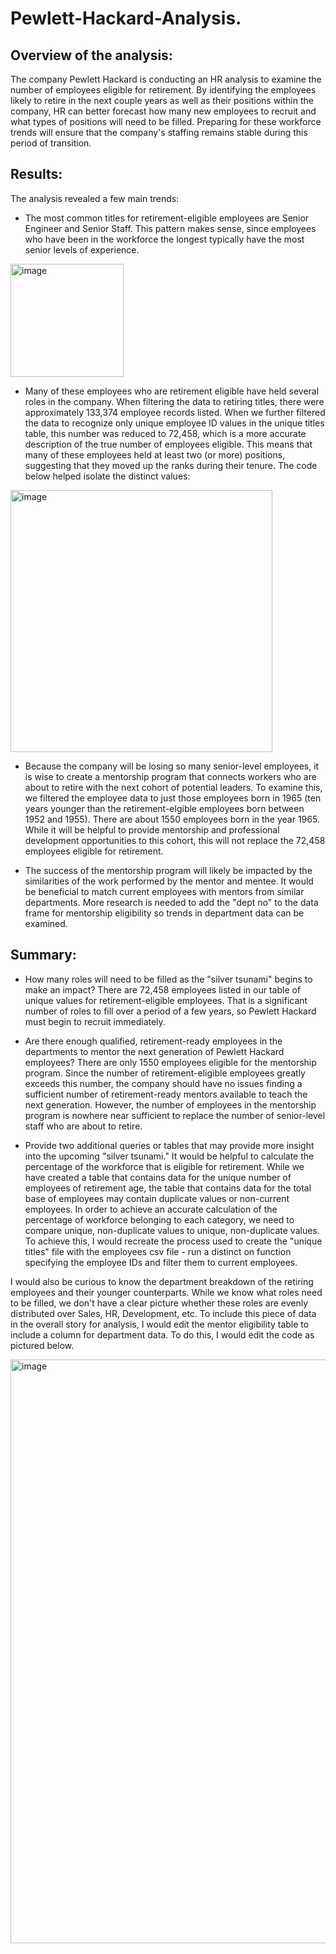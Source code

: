 # Pewlett-Hackard-Analysis.

## Overview of the analysis: 
The company Pewlett Hackard is conducting an HR analysis to examine the number of employees eligible for retirement. By identifying the employees likely to retire in the next couple years as well as their positions within the company, HR can better forecast how many new employees to recruit and what types of positions will need to be filled. Preparing for these workforce trends will ensure that the company's staffing remains stable during this period of transition.

## Results: 
The analysis revealed a few main trends:
 - The most common titles for retirement-eligible employees are Senior Engineer and Senior Staff. This pattern makes sense, since employees who have been in the workforce the longest typically have the most senior levels of experience.   
<img width="181" alt="image" src="https://user-images.githubusercontent.com/114873837/209033645-c1be4769-395a-4512-a7cf-d29465f3a236.png">

 - Many of these employees who are retirement eligible have held several roles in the company. When filtering the data to retiring titles, there were approximately 133,374 employee records listed. When we further filtered the data to recognize only unique employee ID values in the unique titles table, this number was reduced to 72,458, which is a more accurate description of the true number of employees eligible. This means that many of these employees held at least two (or more) positions, suggesting that they moved up the ranks during their tenure. The code below helped isolate the distinct values:
<img width="419" alt="image" src="https://user-images.githubusercontent.com/114873837/209240418-8ba2c57a-08e0-492b-a97f-f0c9c88399b5.png">

 - Because the company will be losing so many senior-level employees, it is wise to create a mentorship program that connects workers who are about to retire with the next cohort of potential leaders. To examine this, we filtered the employee data to just those employees born in 1965 (ten years younger than the retirement-elgible employees born between 1952 and 1955). There are about 1550 employees born in the year 1965. While it will be helpful to provide mentorship and professional development opportunities to this cohort, this will not replace the 72,458 employees eligible for retirement. 

 - The success of the mentorship program will likely be impacted by the similarities of the work performed by the mentor and mentee. It would be beneficial to match current employees with mentors from similar departments. More research is needed to add the "dept no" to the data frame for mentorship eligibility so trends in department data can be examined.

## Summary: 

- How many roles will need to be filled as the "silver tsunami" begins to make an impact?
There are 72,458 employees listed in our table of unique values for retirement-eligible employees. That is a significant number of roles to fill over a period of a few years, so Pewlett Hackard must begin to recruit immediately.

- Are there enough qualified, retirement-ready employees in the departments to mentor the next generation of Pewlett Hackard employees?
There are only 1550 employees eligible for the mentorship program. Since the number of retirement-eligible employees greatly exceeds this number, the company should have no issues finding a sufficient number of retirement-ready mentors available to teach the next generation. However, the number of employees in the mentorship program is nowhere near sufficient to replace the number of senior-level staff who are about to retire.

- Provide two additional queries or tables that may provide more insight into the upcoming "silver tsunami."
It would be helpful to calculate the percentage of the workforce that is eligible for retirement. While we have created a table that contains data for the unique number of employees of retirement age, the table that contains data for the total base of employees may contain duplicate values or non-current employees. In order to achieve an accurate calculation of the percentage of workforce belonging to each category, we need to compare unique, non-duplicate values to unique, non-duplicate values. To achieve this, I would recreate the process used to create the "unique titles" file with the employees csv file - run a distinct on function specifying the employee IDs and filter them to current employees. 

I would also be curious to know the department breakdown of the retiring employees and their younger counterparts. While we know what roles need to be filled, we don't have a clear picture whether these roles are evenly distributed over Sales, HR, Development, etc. To include this piece of data in the overall story for analysis, I would edit the mentor eligibility table to include a column for department data. To do this, I would edit the code as pictured below.

<img width="934" alt="image" src="https://user-images.githubusercontent.com/114873837/209255918-6275d5cb-ad3c-4f4d-88d9-3eafe6677c1a.png">

